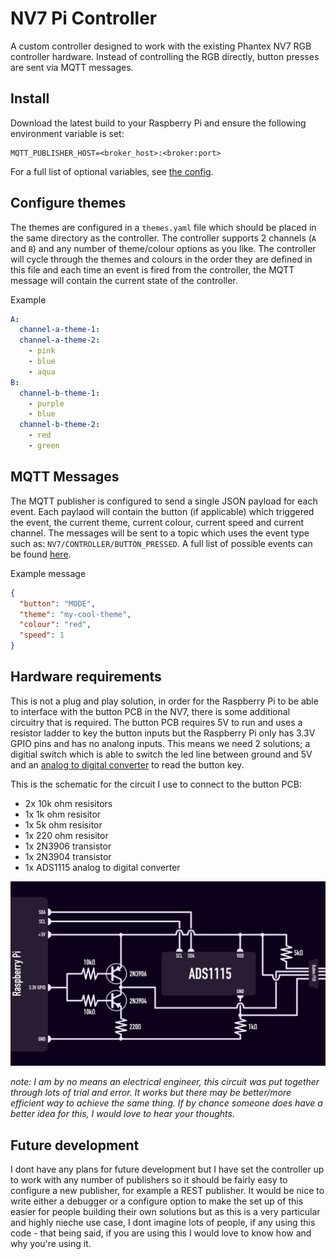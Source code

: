 # NV7 Pi Controller
A custom controller designed to work with the existing Phantex NV7 RGB controller hardware. Instead of controlling the RGB directly, button presses are sent via MQTT messages.

## Install
Download the latest build to your Raspberry Pi and ensure the following environment variable is set:

```env
MQTT_PUBLISHER_HOST=<broker_host>:<broker:port>
```
For a full list of optional variables, see [the config](./config/config.go).

## Configure themes
The themes are configured in a `themes.yaml` file which should be placed in the same directory as the controller. The controller supports 2 channels (`A` and `B`) and any number of theme/colour options as you like. The controller will cycle through the themes and colours in the order they are defined in this file and each time an event is fired from the controller, the MQTT message will contain the current state of the controller.

Example

```yaml
A:
  channel-a-theme-1:
  channel-a-theme-2: 
    - pink
    - blue
    - aqua
B:
  channel-b-theme-1: 
    - purple
    - blue
  channel-b-theme-2: 
    - red
    - green
```

## MQTT Messages
The MQTT publisher is configured to send a single JSON payload for each event. Each paylaod will contain the button (if applicable) which triggered the event, the current theme, current colour, current speed and current channel. The messages will be sent to a topic which uses the event type such as: `NV7/CONTROLLER/BUTTON_PRESSED`. A full list of possible events can be found [here](./pkg/controller/controller.go#L16-L20).

Example message
```json
{
  "button": "MODE",
  "theme": "my-cool-theme",
  "colour": "red",
  "speed": 1
}
```

## Hardware requirements
This is not a plug and play solution, in order for the Raspberry Pi to be able to interface with the button PCB in the NV7, there is some additional circuitry that is required. The button PCB requires 5V to run and uses a resistor ladder to key the button inputs but the Raspberry Pi only has 3.3V GPIO pins and has no analong inputs. This means we need 2 solutions; a digitial switch which is able to switch the led line between ground and 5V and an [analog to digital converter](https://en.wikipedia.org/wiki/Analog-to-digital_converter) to read the button key. 

This is the schematic for the circuit I use to connect to the button PCB:

- 2x 10k ohm resisitors
- 1x 1k ohm resisitor
- 1x 5k ohm resisitor
- 1x 220 ohm resisitor
- 1x 2N3906 transistor
- 1x 2N3904 transistor
- 1x ADS1115 analog to digital converter

![schematic](docs/images/schematic.png "Schematic")

_note: I am by no means an electrical engineer, this circuit was put together through lots of trial and error. It works but there may be better/more efficient way to achieve the same thing. If by chance someone does have a better idea for this, I would love to hear your thoughts._

## Future development
I dont have any plans for future development but I have set the controller up to work with any number of publishers so it should be fairly easy to configure a new publisher, for example a REST publisher. It would be nice to write either a debugger or a configure option to make the set up of this easier for people building their own solutions but as this is a very particular and highly nieche use case, I dont imagine lots of people, if any using this code - that being said, if you are using this I would love to know how and why you're using it.
